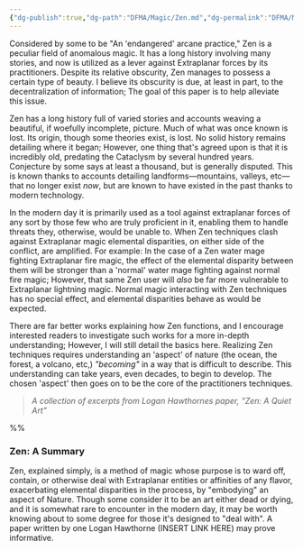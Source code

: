 ```yaml
---
{"dg-publish":true,"dg-path":"DFMA/Magic/Zen.md","dg-permalink":"DFMA/Magic/Zen","permalink":"/DFMA/Magic/Zen/","title":"Zen, A Quiet Art"}
---
```


Considered by some to be "An 'endangered' arcane practice," Zen is a peculiar field of anomalous magic. It has a long history involving many stories, and now is utilized as a lever against Extraplanar forces by its practitioners. 
Despite its relative obscurity, Zen manages to possess a certain type of beauty.
I believe its obscurity is due, at least in part, to the decentralization of information; 
The goal of this paper is to help alleviate this issue.

Zen has a long history full of varied stories and accounts weaving a beautiful, if woefully incomplete, picture. Much of what was once known is lost. 
Its origin, though some theories exist, is lost. No solid history remains detailing where it began; However, one thing that's agreed upon is that it is incredibly old, predating the Cataclysm by several hundred years. Conjecture by some says at least a thousand, but is generally disputed. 
This is known thanks to accounts detailing landforms—mountains, valleys, etc—that no longer exist *now*, but are known to have existed in the past thanks to modern technology. 

In the modern day it is primarily used as a tool against extraplanar forces of any sort by those few who are truly proficient in it, enabling them to handle threats they, otherwise, would be unable to. When Zen techniques clash against Extraplanar magic elemental disparities, on either side of the conflict, are amplified. For example: 
In the case of a Zen water mage fighting Extraplanar fire magic, the effect of the elemental disparity between them will be stronger than a 'normal' water mage fighting against normal fire magic;
However, that same Zen user will *also* be far more vulnerable to Extraplanar lightning magic. Normal magic interacting with Zen techniques has no special effect, and elemental disparities behave as would be expected.

There are far better works explaining how Zen functions, and I encourage interested readers to investigate such works for a more in-depth understanding; However, I will still detail the basics here.
Realizing Zen techniques requires understanding an 'aspect' of nature (the ocean, the forest, a volcano, etc,) *"becoming"* in a way that is difficult to describe. This understanding can take years, even decades, to begin to develop. The chosen 'aspect' then goes on to be the core of the practitioners techniques.


> *A collection of excerpts from Logan Hawthornes paper, "Zen: A Quiet Art"*

%%
### Zen: A Summary

Zen, explained simply, is a method of magic whose purpose is to ward off, contain, or otherwise deal with Extraplanar entities or affinities of any flavor, exacerbating elemental disparities in the process, by "embodying" an aspect of Nature. Though some consider it to be an art either dead or dying, and it is somewhat rare to encounter in the modern day, it may be worth knowing about to some degree for those it's designed to "deal with". A paper written by one Logan Hawthorne (INSERT LINK HERE) may prove informative. 